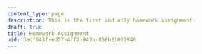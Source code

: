 ```yaml
---
content_type: page
description: This is the first and only homework assignment.
draft: true
title: Homework Assignment
uid: 3edf643f-ed57-4ff2-943b-858b21062840
---
```


